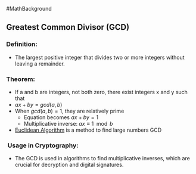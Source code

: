 #MathBackground 
## Greatest Common Divisor (GCD)
### Definition:
- The largest positive integer that divides two or more integers without leaving a remainder.
### Theorem: 
- If a and b are integers, not both zero, there exist integers x and y such that 
- $ax + by = gcd(a,b)$
- When $gcd(a, b) = 1$, they are relatively prime
	- Equation becomes $ax + by = 1$
	- Multiplicative inverse: $ax \equiv 1 \mod b$
- [Euclidean Algorithm](Euclidean%20Algorithm.md) is a method to find large numbers GCD
###  Usage in Cryptography:
- The GCD is used in algorithms to find multiplicative inverses, which are crucial for decryption and digital signatures.